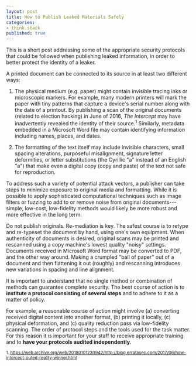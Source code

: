 ```yaml
---
layout: post
title: How to Publish Leaked Materials Safely
categories:
- think.stack
published: true
---
```


This is a short post addressing some of the appropriate security protocols
that could be followed when publishing leaked information, in order to better
protect the identity of a leaker.

A printed document can be connected to its source in at least two different
ways:

1. The physical medium (e.g. paper) might contain invisible tracing inks or
   microscopic markers. For example, many modern printers will mark the paper
with tiny patterns that capture a device's serial number along with the date
of a printout. By publishing a scan of the original documents (related to
election hacking) in June of 2016, *The Intercept* may have inadvertently
revealed the identity of their source.<sup>1</sup> Similarly, metadata
embedded in a Microsoft Word file may contain identifying information
including names, places, and dates.

2. The formatting of the text itself may include invisible characters, small
   spacing alterations, purposeful misalignment, signature letter deformities,
or letter substitutions (the Cyrillic "а" instead of an English "a") that make
even a digital copy (copy and paste) of the text not safe for reproduction.

To address such a variety of potential attack vectors, a publisher can take
steps to minimize exposure to original media and formatting. While it is
possible to apply sophisticated computational techniques such as image filters
or fuzzing to add to or remove noise from original documents---simple,
low-cost, low-fidelity methods would likely be more robust and more effective
in the long term.

Do not publish originals. Re-mediation is key. The safest course is to retype
and re-typeset the document by hand, using one's own equipment. When
authenticity of documents is desired, original scans may be printed and
rescanned using a copy machine's lowest quality "noisy" settings. Documents
received in Microsoft Word format may be converted to PDF, and the other way
around. Making a crumpled "ball of paper" out of a document and then
flattening it out (roughly) and rescanning introduces new variations in
spacing and line alignment.

It is important to understand that no single method or combination of methods
can guarantee complete security. The best course of action is to **institute a
protocol consisting of several steps** and to adhere to it as a matter of
policy.

For example, a reasonable course of action might involve (a) converting
received digital content into another format, (b) printing it locally,
(c) physical deformation, and (c) quality reduction pass via low-fidelity
    scanning.  The order of protocol steps and the tools used for the task
matter. For this reason it is important for your staff to receive appropriate
training and to **have your protocols audited independently**.


<sup> 1. <https://web.archive.org/web/20180101230942/http://blog.erratasec.com/2017/06/how-intercept-outed-reality-winner.html>
</sup>





